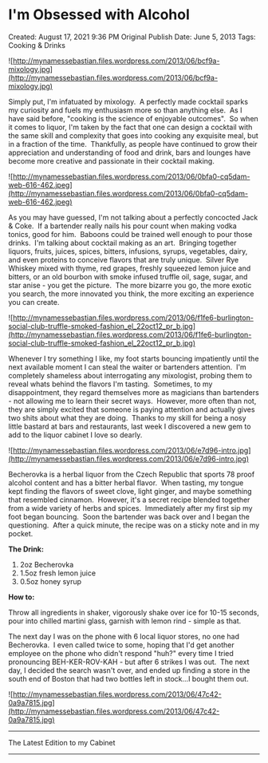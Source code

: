# I'm Obsessed with Alcohol

Created: August 17, 2021 9:36 PM
Original Publish Date: June 5, 2013
Tags: Cooking & Drinks

![http://mynamessebastian.files.wordpress.com/2013/06/bcf9a-mixology.jpg](http://mynamessebastian.files.wordpress.com/2013/06/bcf9a-mixology.jpg)

Simply put, I'm infatuated by mixology.  A perfectly made cocktail sparks my curiosity and fuels my enthusiasm more so than anything else.  As I have said before, "cooking is the science of enjoyable outcomes".  So when it comes to liquor, I'm taken by the fact that one can design a cocktail with the same skill and complexity that goes into cooking any exquisite meal, but in a fraction of the time.  Thankfully, as people have continued to grow their appreciation and understanding of food and drink, bars and lounges have become more creative and passionate in their cocktail making.

![http://mynamessebastian.files.wordpress.com/2013/06/0bfa0-cq5dam-web-616-462.jpeg](http://mynamessebastian.files.wordpress.com/2013/06/0bfa0-cq5dam-web-616-462.jpeg)

As you may have guessed, I'm not talking about a perfectly concocted Jack & Coke.  If a bartender really nails his pour count when making vodka tonics, good for him.  Baboons could be trained well enough to pour those drinks.  I'm talking about cocktail making as an art.  Bringing together liquors, fruits, juices, spices, bitters, infusions, syrups, vegetables, dairy, and even proteins to conceive flavors that are truly unique.  Silver Rye Whiskey mixed with thyme, red grapes, freshly squeezed lemon juice and bitters, or an old bourbon with smoke infused truffle oil, sage, sugar, and star anise - you get the picture.  The more bizarre you go, the more exotic you search, the more innovated you think, the more exciting an experience you can create.

![http://mynamessebastian.files.wordpress.com/2013/06/f1fe6-burlington-social-club-truffle-smoked-fashion_el_22oct12_pr_b.jpg](http://mynamessebastian.files.wordpress.com/2013/06/f1fe6-burlington-social-club-truffle-smoked-fashion_el_22oct12_pr_b.jpg)

Whenever I try something I like, my foot starts bouncing impatiently until the next available moment I can steal the waiter or bartenders attention.  I'm completely shameless about interrogating any mixologist, probing them to reveal whats behind the flavors I'm tasting.  Sometimes, to my disappointment, they regard themselves more as magicians than bartenders - not allowing me to learn their secret ways.  However, more often than not, they are simply excited that someone is paying attention and actually gives two shits about what they are doing.  Thanks to my skill for being a nosy little bastard at bars and restaurants, last week I discovered a new gem to add to the liquor cabinet I love so dearly.

![http://mynamessebastian.files.wordpress.com/2013/06/e7d96-intro.jpg](http://mynamessebastian.files.wordpress.com/2013/06/e7d96-intro.jpg)

Becherovka is a herbal liquor from the Czech Republic that sports 78 proof alcohol content and has a bitter herbal flavor.  When tasting, my tongue kept finding the flavors of sweet clove, light ginger, and maybe something that resembled cinnamon.  However, it's a secret recipe blended together from a wide variety of herbs and spices.  Immediately after my first sip my foot began bouncing.  Soon the bartender was back over and I began the questioning.  After a quick minute, the recipe was on a sticky note and in my pocket.

**The Drink:**

1. 2oz Becherovka
2. 1.5oz fresh lemon juice
3. 0.5oz honey syrup

**How to:**

Throw all ingredients in shaker, vigorously shake over ice for 10-15 seconds, pour into chilled martini glass, garnish with lemon rind - simple as that.

The next day I was on the phone with 6 local liquor stores, no one had Becherovka.  I even called twice to some, hoping that I'd get another employee on the phone who didn't respond "huh?" every time I tried pronouncing BEH-KER-ROV-KAH - but after 6 strikes I was out.  The next day, I decided the search wasn't over, and ended up finding a store in the south end of Boston that had two bottles left in stock...I bought them out.

![http://mynamessebastian.files.wordpress.com/2013/06/47c42-0a9a7815.jpg](http://mynamessebastian.files.wordpress.com/2013/06/47c42-0a9a7815.jpg)

---

The Latest Edition to my Cabinet

---